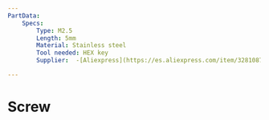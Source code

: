 ```yaml
---
PartData:
    Specs:
        Type: M2.5
        Length: 5mm
        Material: Stainless steel
        Tool needed: HEX key
        Supplier:  -[Aliexpress](https://es.aliexpress.com/item/32810872544.html)

---
```

# Screw
